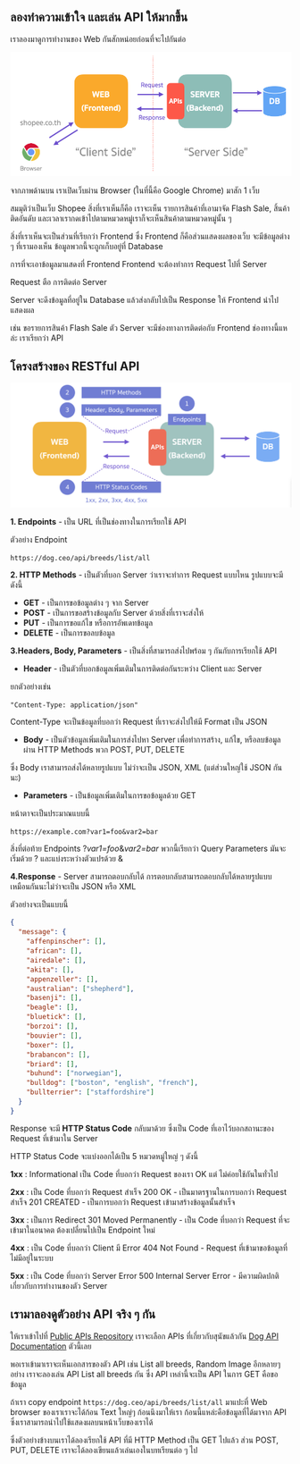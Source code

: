 ## ลองทำความเข้าใจ และเล่น API ให้มากขึ้น

เราลองมาดูการทำงานของ Web กันสักหน่อยก่อนที่จะไปกันต่อ

![Basic web architecture](./images/web-basic-architect-client-server.png)

จากภาพด้านบน เราเปิดเว็บผ่าน Browser (ในที่นี้คือ Google Chrome) มาสัก 1 เว็บ

สมมุติว่าเป็นเว็บ Shopee สิ่งที่เราเห็นก็คือ เราจะเห็น รายการสินค้าที่เอามาจัด Flash Sale, สิ้นค้าติดอันดับ และเวลาเรากดเข้าไปตามหมวดหมู่เราก็จะเห็นสินค้าตามหมวดหมู่นั้น ๆ

สิ่งที่เราเห็นจะเป็นส่วนที่เรียกว่า Frontend ซึ่ง Frontend ก็คือส่วนแสดงผลของเว็บ จะมีข้อมูลต่าง ๆ ที่เรามองเห็น ข้อมูลพวกนี้จะถูกเก็บอยู่ที่ Database

การที่จะเอาข้อมูลมาแสดงที่ Frontend Frontend จะต้องทำการ Request ไปที่ Server

Request ตือ การติดต่อ Server

Server จะดึงข้อมูลที่อยู่ใน Database แล้วส่งกลับไปเป็น Response ให้ Frontend นำไปแสดงผล

เช่น ขอรายการสินค้า Flash Sale ตัว Server จะมีช่องทางการติดต่อกับ Frontend ช่องทางนี้แหล่ะ เราเรียกว่า API

## โครงสร้างของ RESTful API

![RESTful API Structure](./images/restful-api-structure.png)

**1. Endpoints** - เป็น URL ที่เป็นช่องทางในการเรียกใช้ API

ตัวอย่าง Endpoint

`https://dog.ceo/api/breeds/list/all`

**2. HTTP Methods** - เป็นตัวที่บอก Server ว่าเราจะทำการ Request แบบไหน รูปแบบจะมีดังนี้

- **GET** - เป็นการขอข้อมูลต่าง ๆ จาก Server
- **POST** - เป็นการขอสร้างข้อมูลกับ Server ด้วยสิ่งที่เราจะส่งให้
- **PUT** - เป็นการขอแก้ไข หรือการอัพเดทข้อมูล
- **DELETE** - เป็นการขอลบข้อมูล

**3.Headers, Body, Parameters** - เป็นสิ่งที่สามารถส่งไปพร้อม ๆ กันกับการเรียกใช้ API

- **Header** - เป็นตัวที่บอกข้อมูลเพิ่มเติมในการติดต่อกันระหว่าง Client และ Server

ยกตัวอย่างเช่น

`"Content-Type: application/json"`

Content-Type จะเป็นข้อมูลที่บอกว่า Request ที่เราจะส่งไปให้มี Format เป็น JSON

- **Body** - เป็นตัวข้อมูลเพิ่มเติมในการส่งไปหา Server เพื่อทำการสร้าง, แก้ไข, หรือลบข้อมูล ผ่าน HTTP Methods พวก POST, PUT, DELETE

ซึ่ง Body เราสามารถส่งได้หลายรูปแบบ ไม่ว่าจะเป็น JSON, XML (แต่ส่วนใหญ่ใช้ JSON กันนะ)

- **Parameters** - เป็นข้อมูลเพิ่มเติมในการขอข้อมูลด้วย GET

หน้าตาจะเป็นประมาณแบบนี้

`https://example.com?var1=foo&var2=bar`

สิ่งที่ต่อท้าย Endpoints ?_var1=foo_&_var2=bar_ พวกนี้เรียกว่า Query Parameters มันจะเริ่มด้วย ? และแบ่งระหว่างตัวแปรด้วย &

**4.Response** - Server สามารถตอบกลับได้ การตอบกลับสามารถตอบกลับได้หลายรูปแบบเหมือนกันนะไม่ว่าจะเป็น JSON หรือ XML

ตัวอย่างจะเป็นแบบนี้

```json
{
  "message": {
    "affenpinscher": [],
    "african": [],
    "airedale": [],
    "akita": [],
    "appenzeller": [],
    "australian": ["shepherd"],
    "basenji": [],
    "beagle": [],
    "bluetick": [],
    "borzoi": [],
    "bouvier": [],
    "boxer": [],
    "brabancon": [],
    "briard": [],
    "buhund": ["norwegian"],
    "bulldog": ["boston", "english", "french"],
    "bullterrier": ["staffordshire"]
  }
}
```

Response จะมี **HTTP Status Code** กลับมาด้วย ซึ่งเป็น Code ที่เอาไว้บอกสถานะของ Request ที่เข้ามาใน Server

HTTP Status Code จะแบ่งออกได้เป็น 5 หมวดหมู่ใหญ่ ๆ ดังนี้

**1xx** : Informational
เป็น Code ที่บอกว่า Request ของเรา OK แต่ ไม่ค่อยใช้กันในทั่วไป

**2xx** : เป็น Code ที่บอกว่า Request สำเร็จ
200 OK - เป็นมาตรฐานในการบอกว่า Request สำเร็จ
201 CREATED - เป็นการบอกว่า Request เข้ามาสร้างข้อมูลนั้นสำเร็จ

**3xx** : เป็นการ Redirect
301 Moved Permanently - เป็น Code ที่บอกว่า Request ที่จะเข้ามาในอนาคต ต้องเปลี่ยนไปเป็น Endpoint ใหม่

**4xx** : เป็น Code ที่บอกว่า Client มี Error
404 Not Found - Request ที่เข้ามาขอข้อมูลที่ไม่มีอยู่ในระบบ

**5xx** : เป็น Code ที่บอกว่า Server Error
500 Internal Server Error - มีความผิดปกติเกี่ยวกับการทำงานของตัว Server

## เรามาลองดูตัวอย่าง API จริง ๆ กัน

ให้เราเข้าไปที่ [Public APIs Repository](https://github.com/public-apis/public-apis) เราจะเลือก APIs ที่เกี่ยวกับสุนัขแล้วกัน [Dog API Documentation](https://dog.ceo/dog-api/documentation/) ตัวนี้เลย

พอเราเข้ามาเราจะเห็นเอกสารของตัว API เช่น List all breeds, Random Image อีกหลายๆอย่าง เราจะลองเล่น API List all breeds กัน ซึ่ง API เหล่านี้จะเป็น API ในการ GET คือขอข้อมูล

ถ้าเรา copy endpoint `https://dog.ceo/api/breeds/list/all` มาแปะที่ Web browser ของเราเราจะได้ก้อน Text ใหญ่ๆ ก้อนนึงมาให้เรา ก้อนนี้แหล่ะคือข้อมูลที่ได้มาจาก API ซึ่งเราสามารถนำไปใช้แสดงผลบนหน้าเว็บของเราได้

ซึ่งตัวอย่างข้างบนเราได้ลองเรียกใช้ API ที่มี HTTP Method เป็น GET ไปแล้ว ส่วน POST, PUT, DELETE เราจะได้ลองเขียนแล้วเล่นเองในบทเรียนต่อ ๆ ไป
